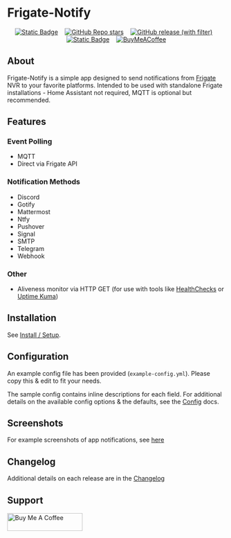 # Frigate-Notify

<div align="center">

[![Static Badge](https://img.shields.io/badge/Documentation-blue)](https://frigate-notify.0x2142.com) &nbsp;&nbsp; [![GitHub Repo stars](https://img.shields.io/github/stars/0x2142/frigate-notify)]() &nbsp;&nbsp; [![GitHub release (with filter)](https://img.shields.io/github/v/release/0x2142/frigate-notify)](https://github.com/0x2142/frigate-notify/releases) &nbsp;&nbsp; [![Static Badge](https://img.shields.io/badge/Docker-latest-blue)](https://github.com/0x2142/frigate-notify/pkgs/container/frigate-notify) &nbsp;&nbsp; [![BuyMeACoffee](https://img.shields.io/badge/Buy%20Me%20a%20Coffee-blue?style=flat&logo=buy-me-a-coffee&logoColor=white)](https://www.buymeacoffee.com/0x2142)

</div>

## About

Frigate-Notify is a simple app designed to send notifications from [Frigate](https://github.com/blakeblackshear/frigate) NVR to your favorite platforms. Intended to be used with standalone Frigate installations - Home Assistant not required, MQTT is optional but recommended.

## Features

### Event Polling

- MQTT
- Direct via Frigate API

### Notification Methods

- Discord
- Gotify
- Mattermost
- Ntfy
- Pushover
- Signal
- SMTP
- Telegram
- Webhook

### Other

- Aliveness monitor via HTTP GET (for use with tools like [HealthChecks](https://github.com/healthchecks/healthchecks) or [Uptime Kuma](https://github.com/louislam/uptime-kuma))

## Installation

See [Install / Setup](https://frigate-notify.0x2142.com/latest/install/).

## Configuration

An example config file has been provided (`example-config.yml`). Please copy this & edit to fit your needs.

The sample config contains inline descriptions for each field. For additional details on the available config options & the defaults, see the [Config](https://frigate-notify.0x2142.com/latest/config/) docs.

## Screenshots

For example screenshots of app notifications, see [here](https://github.com/0x2142/frigate-notify/tree/main/screenshots)

## Changelog

Additional details on each release are in the [Changelog](https://frigate-notify.0x2142.com/latest/changelog/)

## Support

<a href="https://www.buymeacoffee.com/0x2142" target="_blank"><img src="https://cdn.buymeacoffee.com/buttons/default-blue.png" alt="Buy Me A Coffee" height="41" width="174"></a>
